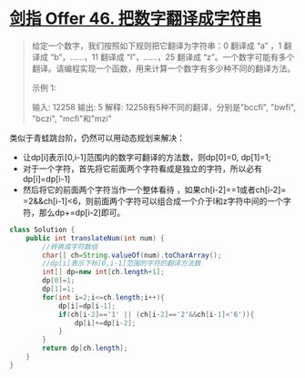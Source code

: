 # [剑指 Offer 46. 把数字翻译成字符串](https://leetcode-cn.com/problems/ba-shu-zi-fan-yi-cheng-zi-fu-chuan-lcof/)

>给定一个数字，我们按照如下规则把它翻译为字符串：0 翻译成 “a” ，1 翻译成 “b”，……，11 翻译成 “l”，……，25 翻译成 “z”。一个数字可能有多个翻译。请编程实现一个函数，用来计算一个数字有多少种不同的翻译方法。
>
> 示例 1:
>
>输入: 12258
>输出: 5
>解释: 12258有5种不同的翻译，分别是"bccfi", "bwfi", "bczi", "mcfi"和"mzi"

类似于青蛙跳台阶，仍然可以用动态规划来解决：

- 让dp[i]表示[0,i-1]范围内的数字可翻译的方法数，则dp[0]=0, dp[1]=1;
- 对于一个字符，首先将它前面两个字符看成是独立的字符，所以必有dp[i]=dp[i-1]
- 然后将它的前面两个字符当作一个整体看待 ，如果ch[i-2]==1或者ch[i-2]= =2&&ch[i-1]<6，则前面两个字符可以组合成一个介于l和z字符中间的一个字符，那么dp+=dp[i-2]即可。

~~~java
class Solution {
    public int translateNum(int num) {
        //转换成字符数组
        char[] ch=String.valueOf(num).toCharArray();
        //dp[i]表示下标[0,i-1]范围的字符的翻译方法数
        int[] dp=new int[ch.length+1];
        dp[0]=1;
        dp[1]=1;
        for(int i=2;i<=ch.length;i++){
            dp[i]=dp[i-1];
            if(ch[i-2]=='1' || (ch[i-2]=='2'&&ch[i-1]<'6')){
                dp[i]+=dp[i-2];
            }
        }
        return dp[ch.length];
    }
}
~~~